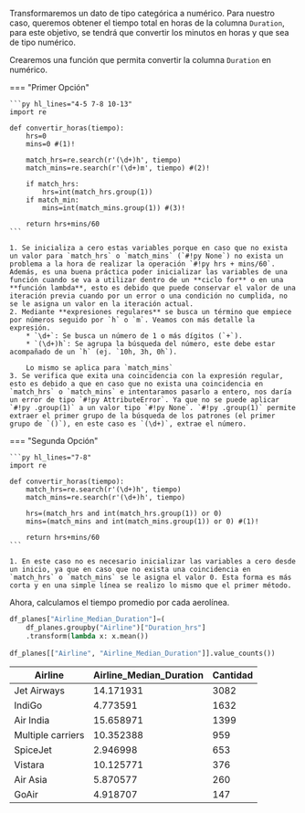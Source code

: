 Transformaremos un dato de tipo categórica a numérico. Para nuestro caso, queremos obtener el tiempo total en horas de la columna `Duration`, para este objetivo, se tendrá que convertir los minutos en horas y que sea de tipo numérico.

Crearemos una función que permita convertir la columna `Duration` en numérico.

=== "Primer Opción"

    ```py hl_lines="4-5 7-8 10-13"
    import re

    def convertir_horas(tiempo):
        hrs=0
        mins=0 #(1)!

        match_hrs=re.search(r'(\d+)h', tiempo)
        match_mins=re.search(r'(\d+)m', tiempo) #(2)!

        if match_hrs:
            hrs=int(match_hrs.group(1))
        if match_min:
            mins=int(match_mins.group(1)) #(3)!
        
        return hrs+mins/60
    ```

    1. Se inicializa a cero estas variables porque en caso que no exista un valor para `match_hrs` o `match_mins` (`#!py None`) no exista un problema a la hora de realizar la operación `#!py hrs + mins/60`. Además, es una buena práctica poder inicializar las variables de una función cuando se va a utilizar dentro de un **ciclo for** o en una **función lambda**, esto es debido que puede conservar el valor de una iteración previa cuando por un error o una condición no cumplida, no se le asigna un valor en la iteración actual.
    2. Mediante **expresiones regulares** se busca un término que empiece por números seguido por `h` o `m`. Veamos con más detalle la expresión.
        * `\d+`: Se busca un número de 1 o más dígitos (`+`).
        * `(\d+)h`: Se agrupa la búsqueda del número, este debe estar acompañado de un `h` (ej. `10h, 3h, 0h`).

        Lo mismo se aplica para `match_mins`
    3. Se verifica que exita una coincidencia con la expresión regular, esto es debido a que en caso que no exista una coincidencia en `match_hrs` o `match_mins` e intentaramos pasarlo a entero, nos daría un error de tipo `#!py AttributeError`. Ya que no se puede aplicar `#!py .group(1)` a un valor tipo `#!py None`. `#!py .group(1)` permite extraer el primer grupo de la búsqueda de los patrones (el primer grupo de `()`), en este caso es `(\d+)`, extrae el número.


=== "Segunda Opción"

    ```py hl_lines="7-8"
    import re

    def convertir_horas(tiempo):
        match_hrs=re.search(r'(\d+)h', tiempo)
        match_mins=re.search(r'(\d+)h', tiempo)
        
        hrs=(match_hrs and int(match_hrs.group(1)) or 0)
        mins=(match_mins and int(match_mins.group(1)) or 0) #(1)!

        return hrs+mins/60
    ```

    1. En este caso no es necesario inicializar las variables a cero desde un inicio, ya que en caso que no exista una coincidencia en `match_hrs` o `match_mins` se le asigna el valor 0. Esta forma es más corta y en una simple línea se realizo lo mismo que el primer método.


Ahora, calculamos el tiempo promedio por cada aerolínea.

```py
df_planes["Airline_Median_Duration"]=(
    df_planes.groupby("Airline")["Duration_hrs"]
    .transform(lambda x: x.mean())
    
df_planes[["Airline", "Airline_Median_Duration"]].value_counts())
```

|Airline           | Airline_Median_Duration | Cantidad |
|------------------|-------------------------|----------| 
|Jet Airways       | 14.171931               |  3082    |
|IndiGo            | 4.773591                |  1632    |
|Air India         | 15.658971               |  1399    |
|Multiple carriers | 10.352388               |   959    |
|SpiceJet          | 2.946998                |   653    |
|Vistara           | 10.125771               |   376    |
|Air Asia          | 5.870577                |   260    |
|GoAir             | 4.918707                |   147    |
